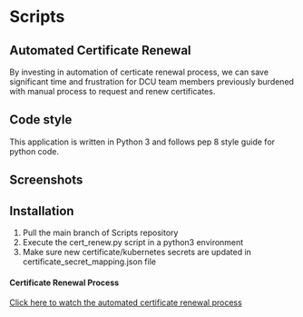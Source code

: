 # Scripts

## Automated Certificate Renewal
By investing in automation of certicate renewal process, we can save significant time and frustration for DCU team members previously burdened with manual process to request and renew certificates.

## Code style
This application is written in Python 3 and follows pep 8 style guide for python code.
 
## Screenshots

## Installation
1)  Pull the main branch of Scripts repository
2)  Execute the cert_renew.py script in a python3 environment
3)  Make sure new certificate/kubernetes secrets are updated in certificate_secret_mapping.json file

#### Certificate Renewal Process
[Click here to watch the automated certificate renewal process](https://secureservernet-my.sharepoint.com/:v:/r/personal/agrover_godaddy_com/Documents/Projects/Automated_Certificate_Renewal/zoom_0.mp4?csf=1&web=1&e=hI0Ivl)

